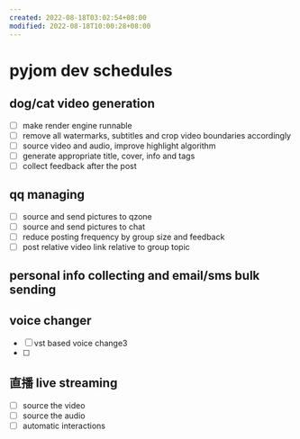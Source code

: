 ```yaml
---
created: 2022-08-18T03:02:54+08:00
modified: 2022-08-18T10:00:28+08:00
---
```


# pyjom dev schedules

## dog/cat video generation
- [ ] make render engine runnable
- [ ] remove all watermarks, subtitles and crop video boundaries accordingly
- [ ] source video and audio, improve highlight algorithm
- [ ] generate appropriate title, cover, info and tags
- [ ] collect feedback after the post

## qq managing
- [ ] source and send pictures to qzone
- [ ] source and send pictures to chat
- [ ] reduce posting frequency by group size and feedback
- [ ] post relative video link relative to group topic

## personal info collecting and email/sms bulk sending

## voice changer
- [ ] vst based voice change3
- [ ]

## 直播 live streaming
- [ ] source the video
- [ ] source the audio
- [ ] automatic interactions
